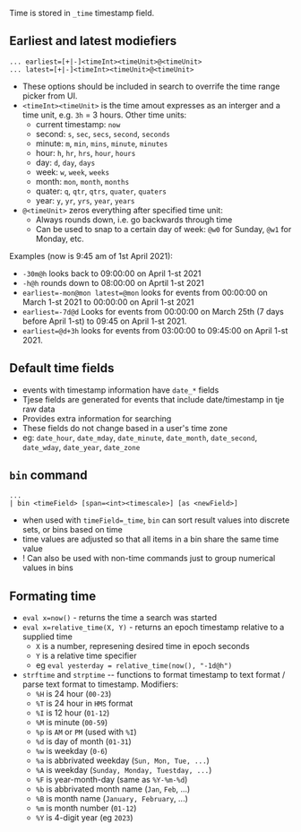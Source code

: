 Time is stored in `_time` timestamp field. 

## Earliest and latest modiefiers

```
... earliest=[+|-]<timeInt><timeUnit>@<timeUnit>
... latest=[+|-]<timeInt><timeUnit>@<timeUnit>
```

* These options should be included in search to overrife the time range picker from UI.
* `<timeInt><timeUnit>` is the time amout expresses as an interger and a time unit, e.g. `3h` = 3 hours. Other time units:
	* current timestamp: `now`
	* second: `s`, `sec`, `secs`, `second`, `seconds`
	* minute: `m`, `min`, `mins`, `minute`, `minutes`
	* hour: `h`, `hr`, `hrs`, `hour`, `hours`
	* day: `d`, `day`, `days`
	* week: `w`, `week`, `weeks`
	* month: `mon`, `month`, `months`
	* quater: `q`, `qtr`, `qtrs`, `quater`, `quaters`
	* year: `y`, `yr`, `yrs`, `year`, `years`
* `@<timeUnit>` zeros everything after specified time unit:
	* Always rounds down, i.e. go backwards through time
	* Can be used to snap to a certain day of week: `@w0` for Sunday, `@w1` for Monday, etc.

Examples (now is 9:45 am of 1st April 2021):
* `-30m@h` looks back to 09:00:00 on April 1-st 2021
* `-h@h` rounds down to 08:00:00 on Aprtil 1-st 2021
* `earliest=-mon@mon latest=@mon` looks for events from 00:00:00 on March 1-st 2021 to 00:00:00 on April 1-st 2021
* `earliest=-7d@d` Looks for events from 00:00:00 on March 25th (7 days before April 1-st) to 09:45 on April 1-st 2021.
* `earliest=@d+3h` looks for events from 03:00:00 to 09:45:00 on April 1-st 2021.

## Default time fields

* events with timestamp information have `date_*` fields
* Tjese fields are generated for events that include date/timestamp in tje raw data
* Provides extra information for searching
* These fields do not change based in a user's time zone
* eg: `date_hour`, `date_mday`, `date_minute`, `date_month`, `date_second`, `date_wday`, `date_year`, `date_zone`

## `bin` command

```
...
| bin <timeField> [span=<int><timescale>] [as <newField>]
```

* when used with `timeField=_time`, `bin` can sort result values into discrete sets, or bins based on time
* time values are adjusted so that all items in a bin share the same time value
* ! Can also be used with non-time commands just to group numerical values in bins

## Formating time

* `eval x=now()` - returns the time a search was started
* `eval x=relative_time(X, Y)` - returns an epoch timestamp relative to a supplied time
	* `X` is a number, represening desired time in epoch seconds
	* `Y` is a relative time specifier
	* eg `eval yesterday = relative_time(now(), "-1d@h")`
* `strftime` and `strptime` -- functions to format timestamp to text format / parse text format to timestamp. Modifiers:
	* `%H` is 24 hour (`00-23`)
	* `%T` is 24 hour in `HMS` format
	* `%I` is 12 hour (`01-12`)
	* `%M` is minute (`00-59`)
	* `%p` is `AM` or `PM` (used with `%I`)
	* `%d` is day of month (`01-31`)
	* `%w` is weekday (`0-6`)
	* `%a` is abbrivated weekday (`Sun, Mon, Tue, ...`)
	* `%A` is weekday (`Sunday, Monday, Tuestday, ...`)
	* `%F` is year-month-day (same as `%Y-%m-%d`)
	* `%b` is abbrivated month name (`Jan`, `Feb`, ...)
	* `%B` is month name (`January, February`, ...)
	* `%m` is month number (`01-12`)
	* `%Y` is 4-digit year (eg `2023`)